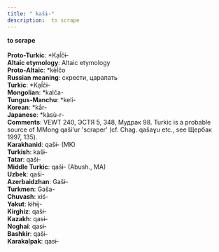 ```yaml
---
title: " kašɨ-"
description:  to scrape
---
```

<p data-pagefind-weight="0.5">
<strong> to scrape</strong><br><br>
<strong>Proto-Turkic</strong>:  *Kạĺčɨ-<br>
<strong>Altaic etymology</strong>:  Altaic etymology<br>
<strong> Proto-Altaic</strong>:  *kèĺčo<br>
<strong>Russian meaning</strong>:  скрести, царапать<br>
<strong>Turkic</strong>:  *Kạĺčɨ-<br>
<strong>Mongolian</strong>:  *kalča-<br>
<strong>Tungus-Manchu</strong>:  *keli-<br>
<strong>Korean</strong>:  *kắr-<br>
<strong>Japanese</strong>:  *kàsù-r-<br>
<strong>Comments</strong>:  VEWT 240, ЭСТЯ 5, 348, Мудрак 98. Turkic is a probable source of MMong qaši'ur 'scraper' (cf. Chag. qašaɣu etc., see Щербак 1997, 135).<br>
<strong>Karakhanid</strong>:  qašɨ- (MK)<br>
<strong>Turkish</strong>:  kašɨ-<br>
<strong>Tatar</strong>:  qašɨ-<br>
<strong>Middle Turkic</strong>:  qašɨ- (Abush., MA)<br>
<strong>Uzbek</strong>:  qaši-<br>
<strong>Azerbaidzhan</strong>:  Gašɨ-<br>
<strong>Turkmen</strong>:  Gaša-<br>
<strong>Chuvash</strong>:  xɨś-<br>
<strong>Yakut</strong>:  kɨhɨj-<br>
<strong>Kirghiz</strong>:  qašɨ-<br>
<strong>Kazakh</strong>:  qasɨ-<br>
<strong>Noghai</strong>:  qasɨ-<br>
<strong>Bashkir</strong>:  qašɨ-<br>
<strong>Karakalpak</strong>:  qasɨ-<br>

</p>

